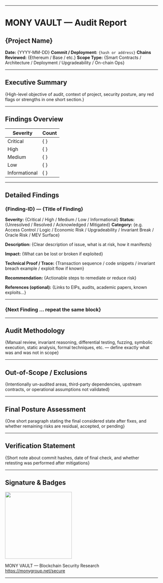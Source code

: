 
---

# MONY VAULT — Audit Report

## {Project Name}

**Date:** {YYYY-MM-DD}
**Commit / Deployment:** `{hash or address}`
**Chains Reviewed:** {Ethereum / Base / etc.}
**Scope Type:** {Smart Contracts / Architecture / Deployment / Upgradeability / On-chain Ops}

---

## Executive Summary

{High-level objective of audit, context of project, security posture, any red flags or strengths in one short section.}

---

## Findings Overview

| Severity      | Count |
| ------------- | ----- |
| Critical      | { }   |
| High          | { }   |
| Medium        | { }   |
| Low           | { }   |
| Informational | { }   |

---

## Detailed Findings

### {Finding-ID} — {Title of Finding}

**Severity:** {Critical / High / Medium / Low / Informational}
**Status:** {Unresolved / Resolved / Acknowledged / Mitigated}
**Category:** {e.g. Access Control / Logic / Economic Risk / Upgradeability / Invariant Break / Oracle Risk / MEV Surface}

**Description:**
{Clear description of issue, what is at risk, how it manifests}

**Impact:**
{What can be lost or broken if exploited}

**Technical Proof / Trace:**
{Transaction sequence / code snippets / invariant breach example / exploit flow if known}

**Recommendation:**
{Actionable steps to remediate or reduce risk}

**References (optional):**
{Links to EIPs, audits, academic papers, known exploits…}

---

### {Next Finding … repeat the same block}

---

## Audit Methodology

{Manual review, invariant reasoning, differential testing, fuzzing, symbolic execution, static analysis, formal techniques, etc. — define exactly what was and was not in scope}

---

## Out-of-Scope / Exclusions

{Intentionally un-audited areas, third-party dependencies, upstream contracts, or operational assumptions not validated}

---

## Final Posture Assessment

{One short paragraph stating the final considered state after fixes, and whether remaining risks are residual, accepted, or pending}

---

## Verification Statement

{Short note about commit hashes, date of final check, and whether retesting was performed after mitigations}

---

## Signature & Badges

<img src="../badges/audited.svg" width="220">  

MONY VAULT — Blockchain Security Research
https://monygroup.net/secure

---
